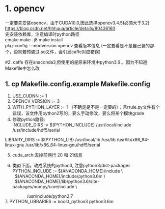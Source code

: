 # 1.  opencv
一定要先安装opencv，由于CUDA10.0,因此选择opencv3.4.5(必须大于3.2) <br>
https://blog.csdn.net/hhhuua/article/details/80436160 <br>
先安装依赖库，注意编译时python路径<br>
cmake
make -j8
make install <br>
pkg-config --modversion opencv 查看版本信息 (一定要看是不是自己装的那个，否则若预装过.so文件，会引发caffe对应错误)

#2. caffe 
存在anaconda3,但使用的是原来环境中python3.6 。因为不知道Makefile中怎么改<br>
## 1. cp Makefile.config.example Makefile.config
1. USE_CUDNN := 1 <br>
2. OPENCV_VERSION := 3  <br>
3. WITH_PYTHON_LAYER := 1 （不确定是不是一定要的）；且rrule.py文件有个错误，该文件用python2写的，要么手动修改，要么将某个模块grade<br>
4. 修改python路径: <br>
INCLUDE_DIRS := $(PYTHON_INCLUDE) /usr/local/include /usr/include/hdf5/serial <br>

LIBRARY_DIRS := $(PYTHON_LIB) /usr/local/lib /usr/lib /usr/lib/x86_64-linux-gnu /usr/lib/x86_64-linux-gnu/hdf5/serial <br>

5. cuda_arch:去掉前两行 20 和 21信息 <br>

6. 类似下面，改成系统的python3,,注意python3/dist-packages <br>
  PYTHON_INCLUDE := $(ANACONDA_HOME)/include \ <br>
  $(ANACONDA_HOME)/include/python3.6m \ <br>
  $(ANACONDA_HOME)/lib/python3.6/site-packages/numpy/core/include \ <br>

                  /usr/include/python2.7 <br>
7. PYTHON_LIBRARIES := boost_python3 python3.6m <br>
